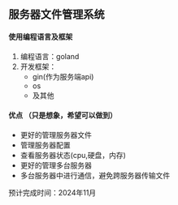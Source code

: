## 服务器文件管理系统

#### 使用编程语言及框架
1. 编程语言：goland
2. 开发框架：
   - gin(作为服务端api)
   - os
   - 及其他
  
#### 优点 （只是想象，希望可以做到）
- 更好的管理服务器文件
- 管理服务器配置
- 查看服务器状态(cpu,硬盘，内存)
- 更好的管理多台服务器
- 多台服务器中进行通信，避免跨服务器传输文件

预计完成时间：2024年11月